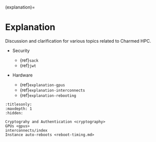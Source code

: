 (explanation)=
# Explanation

Discussion and clarification for various topics related to Charmed HPC.

- Security
    - {ref}`sack`
    - {ref}`jwt`

- Hardware
    - {ref}`explanation-gpus`
    - {ref}`explanation-interconnects`
    - {ref}`explanation-rebooting`

```{toctree}
:titlesonly:
:maxdepth: 1
:hidden:

Cryptograhy and Authentication <cryptography>
GPUs <gpus>
interconnects/index
Instance auto-reboots <reboot-timing.md>
```
